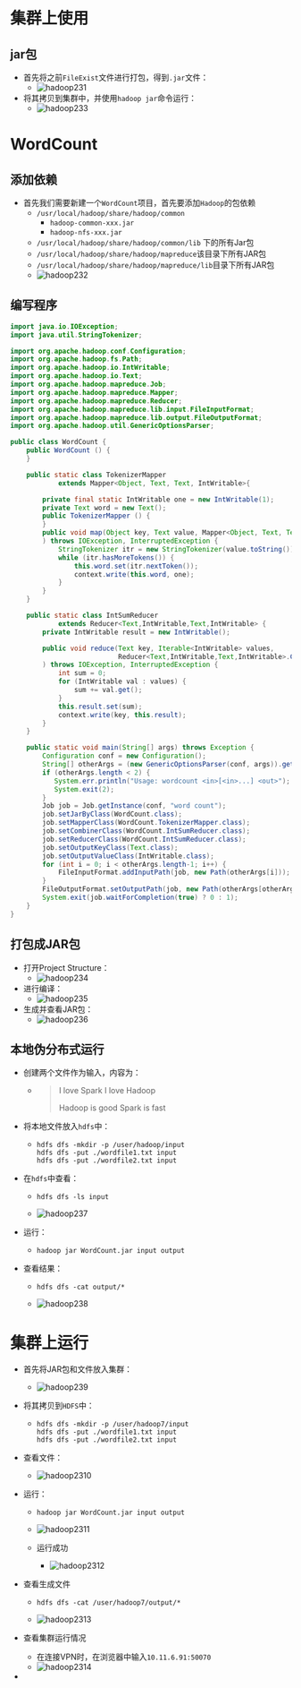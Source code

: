 
# 集群上使用

## jar包

- 首先将之前`FileExist`文件进行打包，得到`.jar`文件：
  - ![hadoop231](/images/hadoop231.png)
- 将其拷贝到集群中，并使用`hadoop jar`命令运行：
  - ![hadoop233](/images/hadoop233.png)

# WordCount

## 添加依赖

- 首先我们需要新建一个`WordCount`项目，首先要添加`Hadoop`的包依赖
  - `/usr/local/hadoop/share/hadoop/common`
    - `hadoop-common-xxx.jar`
    - `hadoop-nfs-xxx.jar`
  - `/usr/local/hadoop/share/hadoop/common/lib` 下的所有Jar包
  - `/usr/local/hadoop/share/hadoop/mapreduce`该目录下所有JAR包
  - `/usr/local/hadoop/share/hadoop/mapreduce/lib`目录下所有JAR包
  - ![hadoop232](/images/hadoop232.png)

## 编写程序

```java
import java.io.IOException;
import java.util.StringTokenizer;

import org.apache.hadoop.conf.Configuration;
import org.apache.hadoop.fs.Path;
import org.apache.hadoop.io.IntWritable;
import org.apache.hadoop.io.Text;
import org.apache.hadoop.mapreduce.Job;
import org.apache.hadoop.mapreduce.Mapper;
import org.apache.hadoop.mapreduce.Reducer;
import org.apache.hadoop.mapreduce.lib.input.FileInputFormat;
import org.apache.hadoop.mapreduce.lib.output.FileOutputFormat;
import org.apache.hadoop.util.GenericOptionsParser;

public class WordCount {
    public WordCount () {
    }

    public static class TokenizerMapper
            extends Mapper<Object, Text, Text, IntWritable>{

        private final static IntWritable one = new IntWritable(1);
        private Text word = new Text();
        public TokenizerMapper () {
        }
        public void map(Object key, Text value, Mapper<Object, Text, Text, IntWritable>.Context context
        ) throws IOException, InterruptedException {
            StringTokenizer itr = new StringTokenizer(value.toString());
            while (itr.hasMoreTokens()) {
                this.word.set(itr.nextToken());
                context.write(this.word, one);
            }
        }
    }

    public static class IntSumReducer
            extends Reducer<Text,IntWritable,Text,IntWritable> {
        private IntWritable result = new IntWritable();

        public void reduce(Text key, Iterable<IntWritable> values,
                           Reducer<Text,IntWritable,Text,IntWritable>.Context context
        ) throws IOException, InterruptedException {
            int sum = 0;
            for (IntWritable val : values) {
                sum += val.get();
            }
            this.result.set(sum);
            context.write(key, this.result);
        }
    }

    public static void main(String[] args) throws Exception {
        Configuration conf = new Configuration();
        String[] otherArgs = (new GenericOptionsParser(conf, args)).getRemainingArgs();
        if (otherArgs.length < 2) {
           System.err.println("Usage: wordcount <in>[<in>...] <out>");
           System.exit(2);
        }
        Job job = Job.getInstance(conf, "word count");
        job.setJarByClass(WordCount.class);
        job.setMapperClass(WordCount.TokenizerMapper.class);
        job.setCombinerClass(WordCount.IntSumReducer.class);
        job.setReducerClass(WordCount.IntSumReducer.class);
        job.setOutputKeyClass(Text.class);
        job.setOutputValueClass(IntWritable.class);
        for (int i = 0; i < otherArgs.length-1; i++) {
            FileInputFormat.addInputPath(job, new Path(otherArgs[i]));
        }
        FileOutputFormat.setOutputPath(job, new Path(otherArgs[otherArgs.length-1]));
        System.exit(job.waitForCompletion(true) ? 0 : 1);
    }
}
```

## 打包成JAR包

- 打开Project Structure：
  - ![hadoop234](/images/hadoop234.png)
- 进行编译：
  - ![hadoop235](/images/hadoop235.png)
- 生成并查看JAR包：
  - ![hadoop236](/images/hadoop236.png)

## 本地伪分布式运行

- 创建两个文件作为输入，内容为：

  - >I love Spark
    >I love Hadoop
    >
    >Hadoop is good
    >Spark is fast

- 将本地文件放入`hdfs`中：

  - ```shell
    hdfs dfs -mkdir -p /user/hadoop/input
    hdfs dfs -put ./wordfile1.txt input
    hdfs dfs -put ./wordfile2.txt input
    ```

- 在`hdfs`中查看：

  - ```shell
    hdfs dfs -ls input
    ```

  - ![hadoop237](/images/hadoop237.png)

- 运行：

  - ```shell
    hadoop jar WordCount.jar input output
    ```

- 查看结果：

  - ```shell
    hdfs dfs -cat output/*
    ```

  - ![hadoop238](/images/hadoop238.png)


# 集群上运行

- 首先将JAR包和文件放入集群：

  - ![hadoop239](/images/0060lm7Tly1fw5guehs03j30au01emx0.png)

- 将其拷贝到`HDFS`中：

  - ```shell
    hdfs dfs -mkdir -p /user/hadoop7/input
    hdfs dfs -put ./wordfile1.txt input
    hdfs dfs -put ./wordfile2.txt input
    ```

- 查看文件：

  - ![hadoop2310](/images/hadoop2310.png)

- 运行：

  - ```shell
    hadoop jar WordCount.jar input output
    ```

  - ![hadoop2311](/images/hadoop2311.png)

  - 运行成功

    - ![hadoop2312](/images/hadoop2312.png)

- 查看生成文件

  - ```shell
    hdfs dfs -cat /user/hadoop7/output/*
    ```

  - ![hadoop2313](/images/hadoop2313.png)

- 查看集群运行情况

  - 在连接VPN时，在浏览器中输入`10.11.6.91:50070`
  - ![hadoop2314](/images/hadoop2314.png)

- 